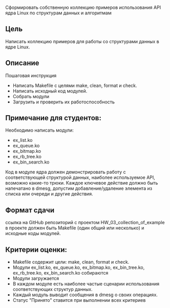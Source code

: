 Сформировать собственную коллекцию примеров использования API ядра Linux по структурам данных и алгоритмам

## Цель
Написать коллекцию примеров для работы со структурами данных в ядре Linux.


## Описание
Пошаговая инструкция

- Написать Makefile с целями make, clean, format и check.
- Написать исходный код модулей.
- Собрать модули
- Загрузить и проверить их работоспособность

## Примечание для студентов:

Необходимо написать модули:

- ex_list.ko
- ex_queue.ko
- ex_bitmap.ko
- ex_rb_tree.ko
- ex_bin_search.ko

Код в модуле ядра должен демонстрировать работу с соответствующей структурой данных, наиболее используемое API, возможно какие-то трюки.
Каждое ключевое действие должно быть напечатано в dmesg, допустим добавление/удаление элемента из списка или очереди и другие действия.

## Формат сдачи

ссылка на GitHub репозиторий с проектом HW_03_collection_of_example в проекте должен быть Makefile (один общий или несколько) и исходные коды модулей.

## Критерии оценки:
- Makefile содержит цели: make, clean, format и check.
- Модули ex_list.ko, ex_queue.ko, ex_bitmap.ko, ex_bin_tree.ko, ex_rb_tree.ko, ex_bin_search.ko собираются
- Модули загружается
- В каждом модуле есть наиболее частые сценарии использования соответствующих структур данных.
- Каждый модуль выводит сообщения в dmesg о своих операциях.
- Статус "Принято" ставится при выполнении всех критериев